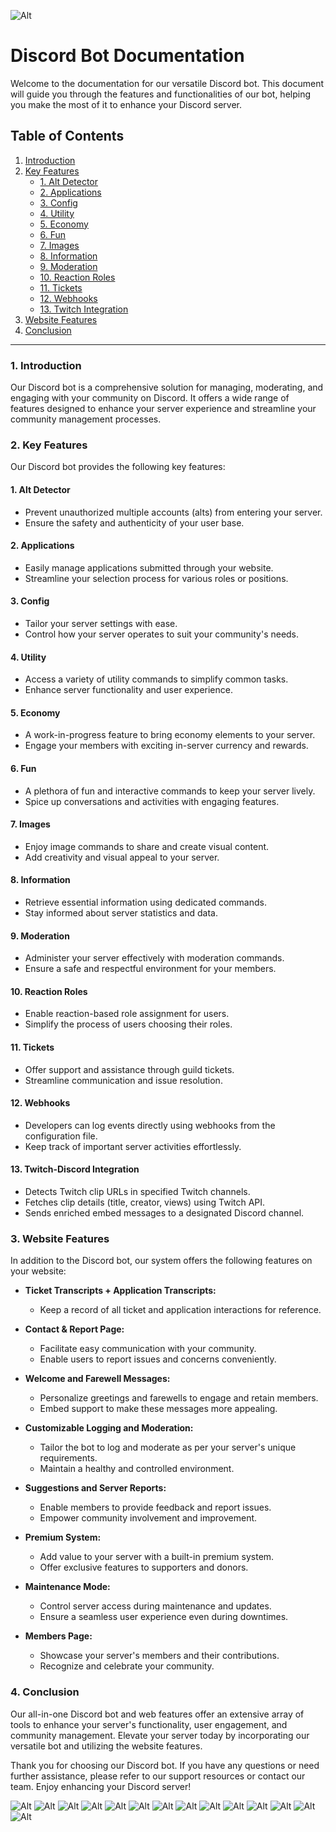 ![Alt](https://repobeats.axiom.co/api/embed/0f471f767a50b3f10f2c5a90a4efb1eb36fdaa8b.svg "Repobeats analytics image")

# Discord Bot Documentation

Welcome to the documentation for our versatile Discord bot. This document will guide you through the features and functionalities of our bot, helping you make the most of it to enhance your Discord server.

## Table of Contents
1. [Introduction](#introduction)
2. [Key Features](#key-features)
   - [1. Alt Detector](#alt-detector)
   - [2. Applications](#applications)
   - [3. Config](#config)
   - [4. Utility](#utility)
   - [5. Economy](#economy)
   - [6. Fun](#fun)
   - [7. Images](#images)
   - [8. Information](#information)
   - [9. Moderation](#moderation)
   - [10. Reaction Roles](#reaction-roles)
   - [11. Tickets](#tickets)
   - [12. Webhooks](#webhooks)
   - [13. Twitch Integration](#twitch)
3. [Website Features](#website-features)
4. [Conclusion](#conclusion)

---

### 1. Introduction<a name="introduction"></a>

Our Discord bot is a comprehensive solution for managing, moderating, and engaging with your community on Discord. It offers a wide range of features designed to enhance your server experience and streamline your community management processes.

### 2. Key Features<a name="key-features"></a>

Our Discord bot provides the following key features:

#### 1. Alt Detector<a name="alt-detector"></a>
- Prevent unauthorized multiple accounts (alts) from entering your server.
- Ensure the safety and authenticity of your user base.

#### 2. Applications<a name="applications"></a>
- Easily manage applications submitted through your website.
- Streamline your selection process for various roles or positions.

#### 3. Config<a name="config"></a>
- Tailor your server settings with ease.
- Control how your server operates to suit your community's needs.

#### 4. Utility<a name="utility"></a>
- Access a variety of utility commands to simplify common tasks.
- Enhance server functionality and user experience.

#### 5. Economy<a name="economy"></a>
- A work-in-progress feature to bring economy elements to your server.
- Engage your members with exciting in-server currency and rewards.

#### 6. Fun<a name="fun"></a>
- A plethora of fun and interactive commands to keep your server lively.
- Spice up conversations and activities with engaging features.

#### 7. Images<a name="images"></a>
- Enjoy image commands to share and create visual content.
- Add creativity and visual appeal to your server.

#### 8. Information<a name="information"></a>
- Retrieve essential information using dedicated commands.
- Stay informed about server statistics and data.

#### 9. Moderation<a name="moderation"></a>
- Administer your server effectively with moderation commands.
- Ensure a safe and respectful environment for your members.

#### 10. Reaction Roles<a name="reaction-roles"></a>
- Enable reaction-based role assignment for users.
- Simplify the process of users choosing their roles.

#### 11. Tickets<a name="tickets"></a>
- Offer support and assistance through guild tickets.
- Streamline communication and issue resolution.

#### 12. Webhooks<a name="webhooks"></a>
- Developers can log events directly using webhooks from the configuration file.
- Keep track of important server activities effortlessly.

#### 13. Twitch-Discord Integration<a name="twitch"></a>

- Detects Twitch clip URLs in specified Twitch channels.
- Fetches clip details (title, creator, views) using Twitch API.
- Sends enriched embed messages to a designated Discord channel.

### 3. Website Features<a name="website-features"></a>

In addition to the Discord bot, our system offers the following features on your website:

- **Ticket Transcripts + Application Transcripts:**
  - Keep a record of all ticket and application interactions for reference.

- **Contact & Report Page:**
  - Facilitate easy communication with your community.
  - Enable users to report issues and concerns conveniently.

- **Welcome and Farewell Messages:**
  - Personalize greetings and farewells to engage and retain members.
  - Embed support to make these messages more appealing.

- **Customizable Logging and Moderation:**
  - Tailor the bot to log and moderate as per your server's unique requirements.
  - Maintain a healthy and controlled environment.

- **Suggestions and Server Reports:**
  - Enable members to provide feedback and report issues.
  - Empower community involvement and improvement.

- **Premium System:**
  - Add value to your server with a built-in premium system.
  - Offer exclusive features to supporters and donors.

- **Maintenance Mode:**
  - Control server access during maintenance and updates.
  - Ensure a seamless user experience even during downtimes.

- **Members Page:**
  - Showcase your server's members and their contributions.
  - Recognize and celebrate your community.

### 4. Conclusion<a name="conclusion"></a>

Our all-in-one Discord bot and web features offer an extensive array of tools to enhance your server's functionality, user engagement, and community management. Elevate your server today by incorporating our versatile bot and utilizing the website features.

Thank you for choosing our Discord bot. If you have any questions or need further assistance, please refer to our support resources or contact our team. Enjoy enhancing your Discord server!


![Alt](https://i.imgur.com/TAhjYdi.png "index")
![Alt](https://i.imgur.com/OHmTHyg.png "stats")
![Alt](https://i.imgur.com/V7d8b1Q.png "dashboard")
![Alt](https://i.imgur.com/7e5oHPz.png "main dashboard")
![Alt](https://i.imgur.com/oBIjDKi.png "dashboard")
![Alt](https://i.imgur.com/qBwr83h.png "dashboard")
![Alt](https://i.imgur.com/pf1sgaO.png "dashboard")
![Alt](https://i.imgur.com/8tOGCho.png "dashboard")
![Alt](https://i.imgur.com/T13MQFp.png "dashboard")
![Alt](https://i.imgur.com/W8dNI76.png "dashboard")
![Alt](https://i.imgur.com/zexmlaw.png "dashboard")
![Alt](https://i.imgur.com/uhARayz.png "dashboard")
![Alt](https://i.imgur.com/m1zwxoX.png "dashboard")
![Alt](https://i.imgur.com/xVjSrNv.png "dashboard")
